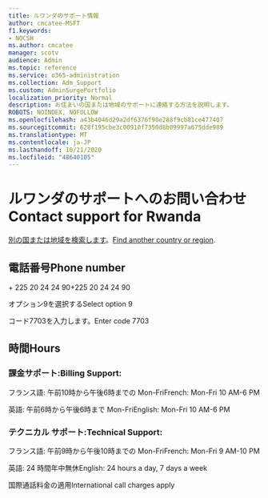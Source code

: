 ```yaml
---
title: ルワンダのサポート情報
author: cmcatee-MSFT
f1.keywords:
- NOCSH
ms.author: cmcatee
manager: scotv
audience: Admin
ms.topic: reference
ms.service: o365-administration
ms.collection: Adm_Support
ms.custom: AdminSurgePortfolio
localization_priority: Normal
description: お住まいの国または地域のサポートに連絡する方法を説明します。
ROBOTS: NOINDEX, NOFOLLOW
ms.openlocfilehash: a43b4046d29a2df6376f90e288f9cb81ce477407
ms.sourcegitcommit: 628f195cbe3c00910f7350d8b09997a675dde989
ms.translationtype: MT
ms.contentlocale: ja-JP
ms.lasthandoff: 10/21/2020
ms.locfileid: "48640105"
---
```

# <a name="contact-support-for-rwanda"></a><span data-ttu-id="b8c64-103">ルワンダのサポートへのお問い合わせ</span><span class="sxs-lookup"><span data-stu-id="b8c64-103">Contact support for Rwanda</span></span>

<span data-ttu-id="b8c64-104">[別の国または地域を検索します](../contact-support-for-business-products.md)。</span><span class="sxs-lookup"><span data-stu-id="b8c64-104">[Find another country or region](../contact-support-for-business-products.md).</span></span>

## <a name="phone-number"></a><span data-ttu-id="b8c64-105">電話番号</span><span class="sxs-lookup"><span data-stu-id="b8c64-105">Phone number</span></span>
<span data-ttu-id="b8c64-106">+ 225 20 24 24 90</span><span class="sxs-lookup"><span data-stu-id="b8c64-106">+225 20 24 24 90</span></span>

<span data-ttu-id="b8c64-107">オプション9を選択する</span><span class="sxs-lookup"><span data-stu-id="b8c64-107">Select option 9</span></span>

<span data-ttu-id="b8c64-108">コード7703を入力します。</span><span class="sxs-lookup"><span data-stu-id="b8c64-108">Enter code 7703</span></span>

## <a name="hours"></a><span data-ttu-id="b8c64-109">時間</span><span class="sxs-lookup"><span data-stu-id="b8c64-109">Hours</span></span>
### <a name="billing-support"></a><span data-ttu-id="b8c64-110">課金サポート:</span><span class="sxs-lookup"><span data-stu-id="b8c64-110">Billing Support:</span></span>

<span data-ttu-id="b8c64-111">フランス語: 午前10時から午後6時までの Mon-Fri</span><span class="sxs-lookup"><span data-stu-id="b8c64-111">French: Mon-Fri 10 AM-6 PM</span></span>

<span data-ttu-id="b8c64-112">英語: 午前6時から午後6時まで Mon-Fri</span><span class="sxs-lookup"><span data-stu-id="b8c64-112">English: Mon-Fri 10 AM-6 PM</span></span>

### <a name="technical-support"></a><span data-ttu-id="b8c64-113">テクニカル サポート:</span><span class="sxs-lookup"><span data-stu-id="b8c64-113">Technical Support:</span></span>

<span data-ttu-id="b8c64-114">フランス語: 午前9時から午後10時までの Mon-Fri</span><span class="sxs-lookup"><span data-stu-id="b8c64-114">French: Mon-Fri 9 AM-10 PM</span></span>

<span data-ttu-id="b8c64-115">英語: 24 時間年中無休</span><span class="sxs-lookup"><span data-stu-id="b8c64-115">English: 24 hours a day, 7 days a week</span></span>

<span data-ttu-id="b8c64-116">国際通話料金の適用</span><span class="sxs-lookup"><span data-stu-id="b8c64-116">International call charges apply</span></span>
